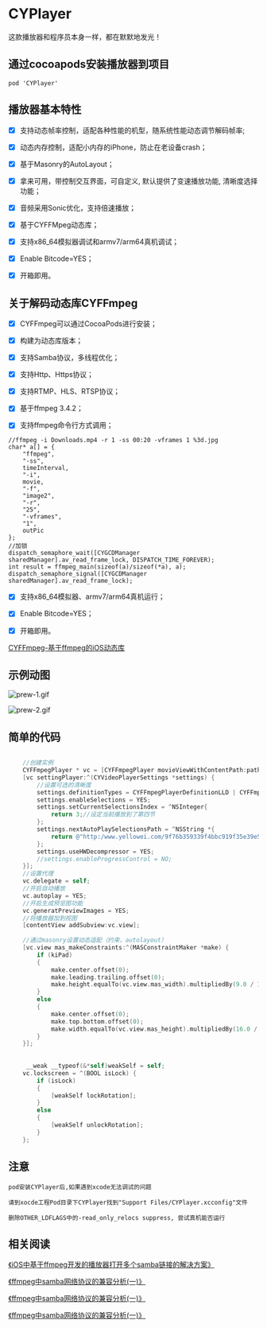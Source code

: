 # CYPlayer


这款播放器和程序员本身一样，都在默默地发光！


## 通过cocoapods安装播放器到项目

```
pod 'CYPlayer'
```

## 播放器基本特性

- [x] 支持动态帧率控制，适配各种性能的机型，随系统性能动态调节解码帧率;

- [x] 动态内存控制，适配小内存的iPhone，防止在老设备crash；

- [x] 基于Masonry的AutoLayout；

- [x] 拿来可用，带控制交互界面，可自定义, 默认提供了变速播放功能, 清晰度选择功能；

- [x] 音频采用Sonic优化，支持倍速播放；

- [x] 基于CYFFMpeg动态库；

- [x] 支持x86_64模拟器调试和armv7/arm64真机调试；

- [x] Enable Bitcode=YES；

- [x] 开箱即用。


## 关于解码动态库CYFFmpeg

- [x] CYFFmpeg可以通过CocoaPods进行安装；

- [x] 构建为动态库版本；

- [x] 支持Samba协议，多线程优化；

- [x] 支持Http、Https协议；

- [x] 支持RTMP、HLS、RTSP协议；

- [x] 基于ffmpeg 3.4.2；

- [x] 支持ffmpeg命令行方式调用；

```
//ffmpeg -i Downloads.mp4 -r 1 -ss 00:20 -vframes 1 %3d.jpg
char* a[] = {
    "ffmpeg",
    "-ss",
    timeInterval,
    "-i",
    movie,
    "-f",
    "image2",
    "-r",
    "25",
    "-vframes",
    "1",
    outPic
};
//加锁
dispatch_semaphore_wait([CYGCDManager sharedManager].av_read_frame_lock, DISPATCH_TIME_FOREVER);
int result = ffmpeg_main(sizeof(a)/sizeof(*a), a);
dispatch_semaphore_signal([CYGCDManager sharedManager].av_read_frame_lock);
```

- [x] 支持x86_64模拟器、armv7/arm64真机运行；

- [x] Enable Bitcode=YES；

- [x] 开箱即用。


[CYFFmpeg-基于ffmpeg的iOS动态库](https://github.com/yellowei/CYFFmpeg)




## 示例动图


![prew-1.gif](https://raw.githubusercontent.com/yellowei/CYPlayer/master/prew-1.gif)

![prew-2.gif](https://raw.githubusercontent.com/yellowei/CYPlayer/master/prew-2.gif)


## 简单的代码

```Objective-C

    //创建实例
    CYFFmpegPlayer * vc = [CYFFmpegPlayer movieViewWithContentPath:path parameters:parameters];
    [vc settingPlayer:^(CYVideoPlayerSettings *settings) {
        //设置可选的清晰度
        settings.definitionTypes = CYFFmpegPlayerDefinitionLLD | CYFFmpegPlayerDefinitionLHD | CYFFmpegPlayerDefinitionLSD | CYFFmpegPlayerDefinitionLUD;
        settings.enableSelections = YES;
        settings.setCurrentSelectionsIndex = ^NSInteger{
            return 3;//设定当前播放到了第四节
        };
        settings.nextAutoPlaySelectionsPath = ^NSString *{
            return @"http:/www.yellowei.com/9f76b359339f4bbc919f35e39e55eed4/efa9514952ef5e242a4dfa4ee98765fb-ld.mp4";
        };
        settings.useHWDecompressor = YES;
        //settings.enableProgressControl = NO;
    }];
    //设置代理
    vc.delegate = self;
    //开启自动播放
    vc.autoplay = YES;
    //开启生成预览图功能
    vc.generatPreviewImages = YES;
    //将播放器加到视图
    [contentView addSubview:vc.view];
    
    //通过masonry设置动态适配（约束，autolayout）
    [vc.view mas_makeConstraints:^(MASConstraintMaker *make) {
        if (kiPad)
        {
            make.center.offset(0);
            make.leading.trailing.offset(0);
            make.height.equalTo(vc.view.mas_width).multipliedBy(9.0 / 16.0);
        }
        else
        {
            make.center.offset(0);
            make.top.bottom.offset(0);
            make.width.equalTo(vc.view.mas_height).multipliedBy(16.0 / 9.0);
        }
    }];
    
    
     __weak __typeof(&*self)weakSelf = self;
    vc.lockscreen = ^(BOOL isLock) {
        if (isLock)
        {
            [weakSelf lockRotation];
        }
        else
        {
            [weakSelf unlockRotation];
        }
    };
```

## 注意

```
pod安装CYPlayer后,如果遇到xcode无法调试的问题

请到xocde工程Pod目录下CYPlayer找到"Support Files/CYPlayer.xcconfig"文件

删除OTHER_LDFLAGS中的-read_only_relocs suppress, 尝试真机能否运行
```


## 相关阅读


[《iOS中基于ffmpeg开发的播放器打开多个samba链接的解决方案》](https://www.jianshu.com/p/2838b9ddecaf)

[《ffmpeg中samba网络协议的兼容分析(一)》](https://www.jianshu.com/p/ada84499f386)

[《ffmpeg中samba网络协议的兼容分析(一)》](https://www.jianshu.com/p/06b5794a7213)

[《ffmpeg中samba网络协议的兼容分析(一)》](https://www.jianshu.com/p/ada84499f386)


